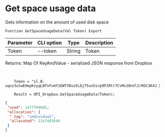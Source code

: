 ﻿---
sidebar_position: 5
---

# Get space usage data
 Gets information on the amount of used disk space



`Function GetSpaceUsageData(Val Token) Export`

  | Parameter | CLI option | Type | Description |
  |-|-|-|-|
  | Token | --token | String | Token |

  
  Returns:  Map Of KeyAndValue - serialized JSON response from Dropbox

<br/>




```bsl title="Code example"
    Token = "sl.B-uquz3utwEHepKzyqLBfnFvmY1EWTYDus5LDjT5ux5srp9PJRtr7CvMv20nVl2rRGC3K4J_X5...";

    Result = OPI_Dropbox.GetSpaceUsageData(Token);
```
 



```json title="Result"
{
 "used": 1477704605,
 "allocation": {
  ".tag": "individual",
  "allocated": 2147483648
 }
}
```
